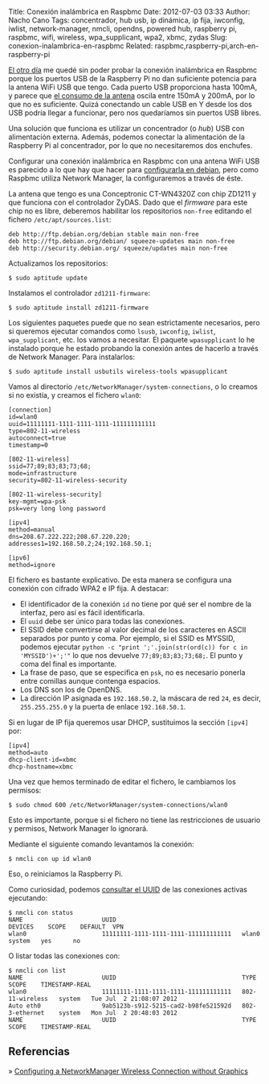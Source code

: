 Title: Conexión inalámbrica en Raspbmc
Date: 2012-07-03 03:33
Author: Nacho Cano
Tags: concentrador, hub usb, ip dinámica, ip fija, iwconfig, iwlist, network-manager, nmcli, opendns, powered hub, raspberry pi, raspbmc, wifi, wireless, wpa_supplicant, wpa2, xbmc, zydas
Slug: conexion-inalambrica-en-raspbmc
Related: raspbmc,raspberry-pi,arch-en-raspberry-pi

[El otro día][] me quedé sin poder probar la conexión inalámbrica en
Raspbmc porque los puertos USB de la Raspberry Pi no dan suficiente
potencia para la antena WiFi USB que tengo. Cada puerto USB proporciona
hasta 100mA, y parece que [el consumo de la antena][] oscila entre 150mA
y 200mA, por lo que no es suficiente. Quizá conectando un cable USB en Y
desde los dos USB podría llegar a funcionar, pero nos quedaríamos sin
puertos USB libres.

Una solución que funciona es utilizar un concentrador (o _hub_) USB con
alimentación externa. Además, podemos conectar la alimentación de la
Raspberry Pi al concentrador, por lo que no necesitaremos dos enchufes.

Configurar una conexión inalámbrica en Raspbmc con una antena WiFi USB
es parecido a lo que hay que hacer para [configurarla en debian][], pero
como Raspbmc utiliza Network Manager, la configuraremos a través de
éste.

La antena que tengo es una Conceptronic CT-WN4320Z con chip ZD1211 y que
funciona con el controlador ZyDAS. Dado que el _firmware_ para este chip no
es libre, deberemos habilitar los repositorios `non-free` editando el
fichero `/etc/apt/sources.list`:


    deb http://ftp.debian.org/debian stable main non-free
    deb http://ftp.debian.org/debian/ squeeze-updates main non-free
    deb http://security.debian.org/ squeeze/updates main non-free

Actualizamos los repositorios:

    $ sudo aptitude update

Instalamos el controlador `zd1211-firmware`:

    $ sudo aptitude install zd1211-firmware

Los siguientes paquetes puede que no sean estrictamente necesarios, pero
si queremos ejecutar comandos como `lsusb`, `iwconfig`, `iwlist`,
`wpa_supplicant`, etc. los vamos a necesitar. El paquete `wpasupplicant`
lo he instalado porque he estado probando la conexión antes de hacerlo a
través de Network Manager. Para instalarlos:

    $ sudo aptitude install usbutils wireless-tools wpasupplicant

Vamos al directorio `/etc/NetworkManager/system-connections`, o lo
creamos si no existía, y creamos el fichero `wlan0`:

    [connection]
    id=wlan0
    uuid=11111111-1111-1111-1111-111111111111
    type=802-11-wireless
    autoconnect=true
    timestamp=0

    [802-11-wireless]
    ssid=77;89;83;83;73;68;
    mode=infrastructure
    security=802-11-wireless-security

    [802-11-wireless-security]
    key-mgmt=wpa-psk
    psk=very long long password

    [ipv4]
    method=manual
    dns=208.67.222.222;208.67.220.220;
    addresses1=192.168.50.2;24;192.168.50.1;

    [ipv6]
    method=ignore

El fichero es bastante explicativo. De esta manera se configura una
conexión con cifrado WPA2 e IP fija. A destacar:

-   El identificador de la conexión `id` no tiene por qué ser el nombre
    de la interfaz, pero así es fácil identificarla.
-   El `uuid` debe ser único para todas las conexiones.
-   El SSID debe convertirse al valor decimal de los caracteres en ASCII
    separados por punto y coma. Por ejemplo, si el SSID es MYSSID,
    podemos ejecutar
    `python -c "print ';'.join(str(ord(c)) for c in 'MYSSID')+';'"` lo
    que nos devuelve `77;89;83;83;73;68;`. El punto y coma del final es
    importante.
-   La frase de paso, que se especifica en `psk`, no es necesario
    ponerla entre comillas aunque contenga espacios.
-   Los DNS son los de OpenDNS.
-   La dirección IP asignada es `192.168.50.2`, la máscara de red `24`,
    es decir, `255.255.255.0` y la puerta de enlace `192.168.50.1`.

Si en lugar de IP fija queremos usar DHCP, sustituimos la sección
`[ipv4]` por:

    [ipv4]
    method=auto
    dhcp-client-id=xbmc
    dhcp-hostname=xbmc

Una vez que hemos terminado de editar el fichero, le cambiamos los
permisos:

    $ sudo chmod 600 /etc/NetworkManager/system-connections/wlan0

Esto es importante, porque si el fichero no tiene las restricciones de
usuario y permisos, Network Manager lo ignorará.

Mediante el siguiente comando levantamos la conexión:

    $ nmcli con up id wlan0

Eso, o reiniciamos la Raspberry Pi.

Como curiosidad, podemos [consultar el UUID][] de las conexiones activas
ejecutando:

    $ nmcli con status
    NAME                      UUID                                   DEVICES    SCOPE    DEFAULT  VPN
    wlan0                     11111111-1111-1111-1111-111111111111   wlan0      system   yes      no

O listar todas las conexiones con:

    $ nmcli con list
    NAME                      UUID                                   TYPE              SCOPE    TIMESTAMP-REAL
    wlan0                     11111111-1111-1111-1111-111111111111   802-11-wireless   system   Tue Jul  2 21:08:07 2012
    Auto eth0                 9ab5123b-s912-5215-cad2-b98fe521592d   802-3-ethernet    system   Mon Jul  2 20:48:03 2012
    NAME                      UUID                                   TYPE              SCOPE    TIMESTAMP-REAL

Referencias
-----------

» [Configuring a NetworkManager Wireless Connection without Graphics][]

  [El otro día]: {filename}/admin/raspbmc.md
    "El otro día"
  [el consumo de la antena]: https://help.ubuntu.com/community/WifiDocs/Driver/zydas_zd1211
    "el consumo de la antena"
  [configurarla en debian]: http://terminus.ignaciocano.com/k/2012/06/21/raspberry-pi#conexion-inalambrica-con-una-antena-wifi-usb
    "configurarla en debian"
  [consultar el UUID]: http://askubuntu.com/questions/14195/get-uuid-of-specific-connection
    "consultar el UUID"
  [Configuring a NetworkManager Wireless Connection without Graphics]: http://newton.cx/~peter/work/?p=409
    "Configuring a NetworkManager Wireless Connection without Graphics"

